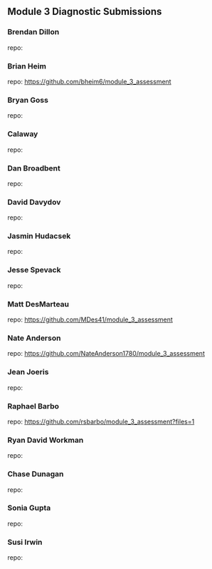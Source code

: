 ## Module 3 Diagnostic Submissions

### Brendan Dillon
repo:

### Brian Heim
repo: https://github.com/bheim6/module_3_assessment

### Bryan Goss
repo:

### Calaway
repo:

### Dan Broadbent
repo:

### David Davydov
repo:

### Jasmin Hudacsek
repo:

### Jesse Spevack
repo:

### Matt DesMarteau
repo: https://github.com/MDes41/module_3_assessment

### Nate Anderson
repo: https://github.com/NateAnderson1780/module_3_assessment

### Jean Joeris
repo:

### Raphael Barbo
repo: https://github.com/rsbarbo/module_3_assessment?files=1

### Ryan David Workman
repo:

### Chase Dunagan
repo:

### Sonia Gupta
repo:

### Susi Irwin
repo:
